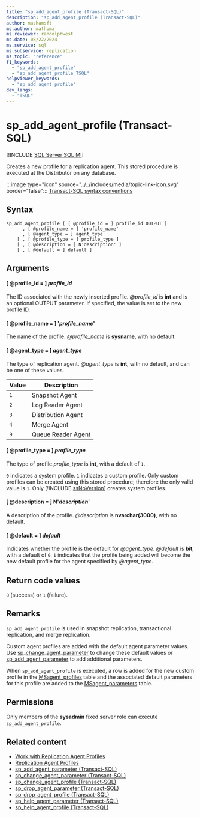 ```yaml
---
title: "sp_add_agent_profile (Transact-SQL)"
description: "sp_add_agent_profile (Transact-SQL)"
author: mashamsft
ms.author: mathoma
ms.reviewer: randolphwest
ms.date: 08/22/2024
ms.service: sql
ms.subservice: replication
ms.topic: "reference"
f1_keywords:
  - "sp_add_agent_profile"
  - "sp_add_agent_profile_TSQL"
helpviewer_keywords:
  - "sp_add_agent_profile"
dev_langs:
  - "TSQL"
---
```

# sp_add_agent_profile (Transact-SQL)

[!INCLUDE [SQL Server SQL MI](../../includes/applies-to-version/sql-asdbmi.md)]

Creates a new profile for a replication agent. This stored procedure is executed at the Distributor on any database.

:::image type="icon" source="../../includes/media/topic-link-icon.svg" border="false"::: [Transact-SQL syntax conventions](../../t-sql/language-elements/transact-sql-syntax-conventions-transact-sql.md)

## Syntax

```syntaxsql
sp_add_agent_profile [ [ @profile_id = ] profile_id OUTPUT ]
      , [ @profile_name = ] 'profile_name'
      , [ @agent_type = ] agent_type
    [ , [ @profile_type = ] profile_type ]
    [ , [ @description = ] N'description' ]
    [ , [ @default = ] default ]
```

## Arguments

#### [ @profile_id = ] *profile_id*

The ID associated with the newly inserted profile. *@profile_id* is **int** and is an optional OUTPUT parameter. If specified, the value is set to the new profile ID.

#### [ @profile_name = ] '*profile_name*'

The name of the profile. *@profile_name* is **sysname**, with no default.

#### [ @agent_type = ] *agent_type*

The type of replication agent. *@agent_type* is **int**, with no default, and can be one of these values.

| Value | Description |
| --- | --- |
| `1` | Snapshot Agent |
| `2` | Log Reader Agent |
| `3` | Distribution Agent |
| `4` | Merge Agent |
| `9` | Queue Reader Agent |

#### [ @profile_type = ] *profile_type*

The type of profile.*profile_type* is **int**, with a default of `1`.

`0` indicates a system profile. `1` indicates a custom profile. Only custom profiles can be created using this stored procedure; therefore the only valid value is `1`. Only [!INCLUDE [ssNoVersion](../../includes/ssnoversion-md.md)] creates system profiles.

#### [ @description = ] N'*description*'

A description of the profile. *@description* is **nvarchar(3000)**, with no default.

#### [ @default = ] *default*

Indicates whether the profile is the default for *@agent_type*. *@default* is **bit**, with a default of `0`. `1` indicates that the profile being added will become the new default profile for the agent specified by *@agent_type*.

## Return code values

`0` (success) or `1` (failure).

## Remarks

`sp_add_agent_profile` is used in snapshot replication, transactional replication, and merge replication.

Custom agent profiles are added with the default agent parameter values. Use [sp_change_agent_parameter](sp-change-agent-parameter-transact-sql.md) to change these default values or [sp_add_agent_parameter](sp-add-agent-parameter-transact-sql.md) to add additional parameters.

When `sp_add_agent_profile` is executed, a row is added for the new custom profile in the [MSagent_profiles](../system-tables/msagent-profiles-transact-sql.md) table and the associated default parameters for this profile are added to the [MSagent_parameters](../system-tables/msagent-parameters-transact-sql.md) table.

## Permissions

Only members of the **sysadmin** fixed server role can execute `sp_add_agent_profile`.

## Related content

- [Work with Replication Agent Profiles](../replication/agents/work-with-replication-agent-profiles.md)
- [Replication Agent Profiles](../replication/agents/replication-agent-profiles.md)
- [sp_add_agent_parameter (Transact-SQL)](sp-add-agent-parameter-transact-sql.md)
- [sp_change_agent_parameter (Transact-SQL)](sp-change-agent-parameter-transact-sql.md)
- [sp_change_agent_profile (Transact-SQL)](sp-change-agent-profile-transact-sql.md)
- [sp_drop_agent_parameter (Transact-SQL)](sp-drop-agent-parameter-transact-sql.md)
- [sp_drop_agent_profile (Transact-SQL)](sp-drop-agent-profile-transact-sql.md)
- [sp_help_agent_parameter (Transact-SQL)](sp-help-agent-parameter-transact-sql.md)
- [sp_help_agent_profile (Transact-SQL)](sp-help-agent-profile-transact-sql.md)
